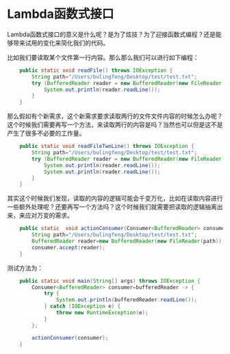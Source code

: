 # Lambda函数式接口

Lambda函数式接口的意义是什么呢？是为了炫技？为了迎接函数式编程？还是能够带来试用的变化来简化我们的代码。

比如我们要读取某个文件第一行内容。那么那么我们可以进行如下编程：

```java
    public static void readFile() throws IOException {
        String path="/Users/bulingfeng/Desktop/test/test.txt";
        try (BufferedReader reader = new BufferedReader(new FileReader(path))) {
            System.out.println(reader.readLine());
        }
    }
```

那么假如有个新需求，这个新需求要求读取两行的文件文件内容的时候怎么办呢？这个时候我们需要再写一个方法，来读取两行的内容是吗？当然也可以但是这不是产生了很多不必要的工作量。

```java
    public static void readFileTwoLine() throws IOException {
        String path="/Users/bulingfeng/Desktop/test/test.txt";
        try (BufferedReader reader = new BufferedReader(new FileReader(path))) {
            System.out.println(reader.readLine());
            System.out.println(reader.readLine());
        }
    }
```

其实这个时候我们发现，读取的内容的逻辑可能会千变万化，比如在读取内容进行一些额外处理呢？还要再写一个方法吗？这个时候我们就需要把读取的逻辑抽离出来，来应对万变的需求。

```java
    public static  void actionConsumer(Consumer<BufferedReader> consumer) throws FileNotFoundException {
        String path="/Users/bulingfeng/Desktop/test/test.txt";
        BufferedReader reader=new BufferedReader(new FileReader(path));
        consumer.accept(reader);
    }
```

测试方法为：

```java
    public static void main(String[] args) throws IOException {
        Consumer<BufferedReader> consumer=bufferedReader -> {
            try {
                System.out.println(bufferedReader.readLine());
            } catch (IOException e) {
                throw new RuntimeException(e);
            }
        };

        actionConsumer(consumer);
    }
```

